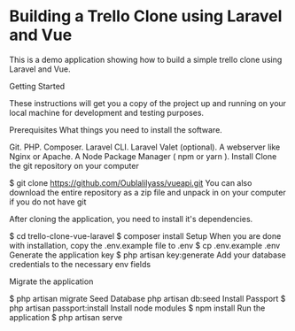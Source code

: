 <h1>Building a Trello Clone using Laravel and Vue</h1>
This is a demo application showing how to build a simple trello clone using Laravel and Vue. 

Getting Started

These instructions will get you a copy of the project up and running on your local machine for development and testing purposes.

Prerequisites
What things you need to install the software.

Git.
PHP.
Composer.
Laravel CLI.
Laravel Valet (optional).
A webserver like Nginx or Apache.
A Node Package Manager ( npm or yarn ).
Install
Clone the git repository on your computer

$ git clone https://github.com/Oublalilyass/vueapi.git
You can also download the entire repository as a zip file and unpack in on your computer if you do not have git

After cloning the application, you need to install it's dependencies.

$ cd trello-clone-vue-laravel
$ composer install
Setup
When you are done with installation, copy the .env.example file to .env
$ cp .env.example .env
Generate the application key
$ php artisan key:generate
Add your database credentials to the necessary env fields

Migrate the application

$ php artisan migrate
Seed Database
php artisan db:seed
Install Passport
$ php artisan passport:install
Install node modules
$ npm install
Run the application
$ php artisan serve
